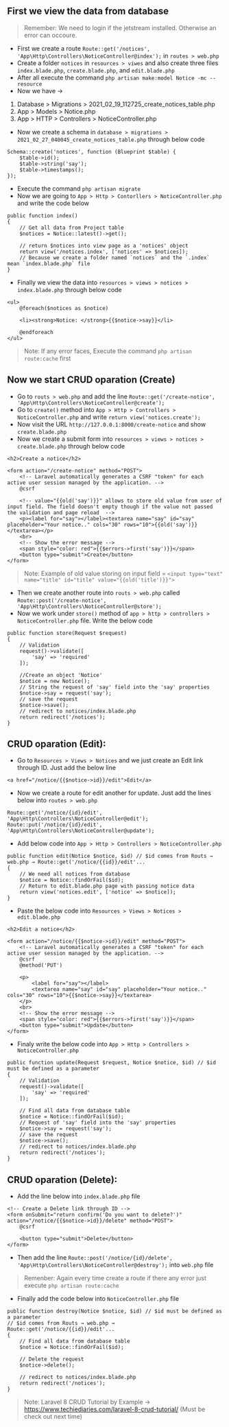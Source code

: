 ## First we view the data from database

> Remember: We need to login if the jetstream installed. Otherwise an error can occoure.
- First we create a route `Route::get('/notices', 'App\Http\Controllers\NoticeController@index');` in `routes > web.php`
- Create a folder `notices` in `resources > viwes` and also create three files `index.blade.php`, `create.blade.php`, and `edit.blade.php`
- After all execute the command `php artisan make:model Notice -mc --resource`
- Now we have →
1. Database > Migrations > 2021_02_19_112725_create_notices_table.php
2. App > Models > Notice.php
3. App > HTTP > Controllers > NoticeController.php
- Now we create a schema in `database > migrations > 2021_02_27_040045_create_notices_table.php` through below code
```
Schema::create('notices', function (Blueprint $table) {
    $table->id();
    $table->string('say');
    $table->timestamps();
});
```
- Execute the command `php artisan migrate`
- Now we are going to `App > Http > Contorllers > NoticeController.php` and write the code below
```
public function index()
{
    // Get all data from Project table
    $notices = Notice::latest()->get();

    // return $notices into view page as a 'notices' object
    return view('/notices.index', ['notices' => $notices]);
    // Because we create a folder named `notices` and the `.index` mean `index.blade.php` file
}
```
- Finally we view the data into `resources > views > notices > index.blade.php` through below code
```
<ul>
    @foreach($notices as $notice)

    <li><strong>Notice: </strong>{{$notice->say}}</li>

    @endforeach
</ul>
```
> Note: If any error faces, Execute the command `php artisan route:cache` first



## Now we start CRUD oparation (Create)
- Go to `routs > web.php` and add the line `Route::get('/create-notice', 'App\Http\Controllers\NoticeController@create');`
- Go to `create()` method into `App > Http > Controllers > NoticeController.php` and write `return view('notices.create');`
- Now visit the URL `http://127.0.0.1:8000/create-notice` and show `create.blade.php`
- Now we create a submit form into `resources > views > notices > create.blade.php` through below code
```
<h2>Create a notice</h2>

<form action="/create-notice" method="POST">
    <!-- Laravel automatically generates a CSRF "token" for each active user session managed by the application. -->
    @csrf

    <!-- value="{{old('say')}}" allows to store old value from user of input field. The field doesn't empty though if the value not passed the validation and page reload  -->
    <p><label for="say"></label><textarea name="say" id="say" placeholder="Your notice.." cols="30" rows="10">{{old('say')}}</textarea></p>
    <br>
    <!-- Show the error message -->
    <span style="color: red">{{$errors->first('say')}}</span>
    <button type="submit">Create</button>
</form>
```
> Note: Example of old value storing on input field = `<input type="text" name="title" id="title" value="{{old('title')}}">`
- Then we create another route into `routs > web.php` called `Route::post('/create-notice', 'App\Http\Controllers\NoticeController@store');`
- Now we work under `store()` method of `app > http > controllers > NoticeController.php` file. Write the below code
```
public function store(Request $request)
{
    // Validation
    request()->validate([
        'say' => 'required'
    ]);

    //Create an object 'Notice'
    $notice = new Notice();
    // String the request of 'say' field into the 'say' properties
    $notice->say = request('say');
    // save the request
    $notice->save();
    // redirect to notices/index.blade.php
    return redirect('/notices');
}
```



## CRUD oparation (Edit):
- Go to `Resources > Views > Notices` and we just create an Edit link through ID. Just add the below line
```
<a href="/notice/{{$notice->id}}/edit">Edit</a>
```
- Now we create a route for edit another for update. Just add the lines below into `routes > web.php`
```
Route::get('/notice/{id}/edit', 'App\Http\Controllers\NoticeController@edit');
Route::put('/notice/{id}/edit', 'App\Http\Controllers\NoticeController@update');
```
- Add below code into `App > Http > Controllers > NoticeController.php`
```
public function edit(Notice $notice, $id) // $id comes from Routs → web.php → Route::get('/notice/{{id}}/edit'...
{
    // We need all notices from database
    $notice = Notice::findOrFail($id);
    // Return to edit.blade.php page with passing notice data
    return view('notices.edit', ['notice' => $notice]);
}
```
- Paste the below code into `Resources > Views > Notices > edit.blade.php`
```
<h2>Edit a notice</h2>

<form action="/notice/{{$notice->id}}/edit" method="POST">
    <!-- Laravel automatically generates a CSRF "token" for each active user session managed by the application. -->
    @csrf
    @method('PUT')

    <p>
        <label for="say"></label>
        <textarea name="say" id="say" placeholder="Your notice.." cols="30" rows="10">{{$notice->say}}</textarea>
    </p>
    <br>
    <!-- Show the error message -->
    <span style="color: red">{{$errors->first('say')}}</span>
    <button type="submit">Update</button>
</form>
```
- Finaly write the below code into `App > Http > Controllers > NoticeController.php`
```
public function update(Request $request, Notice $notice, $id) // $id must be defined as a parameter
{
    // Validation
    request()->validate([
        'say' => 'required'
    ]);

    // Find all data from database table
    $notice = Notice::findOrFail($id);
    // Request of 'say' field into the 'say' properties
    $notice->say = request('say');
    // save the request
    $notice->save();
    // redirect to notices/index.blade.php
    return redirect('/notices');
}
```



## CRUD oparation (Delete):
- Add the line below into `index.blade.php` file
```
<!-- Create a Delete link through ID -->
<form onSubmit="return confirm('Do you want to delete?')" action="/notice/{{$notice->id}}/delete" method="POST">
    @csrf

    <button type="submit">Delete</button>
</form>
```
- Then add the line `Route::post('/notice/{id}/delete', 'App\Http\Controllers\NoticeController@destroy');` into `web.php` file
> Remenber: Again every time create a route if there any error just execute `php artisan route:cache`
- Finally add the code below into `NoticeController.php` file
```
public function destroy(Notice $notice, $id) // $id must be defined as a parameter
// $id comes from Routs → web.php → Route::get('/notice/{{id}}/edit'...
{
    // Find all data from database table
    $notice = Notice::findOrFail($id);

    // Delete the request
    $notice->delete();

    // redirect to notices/index.blade.php
    return redirect('/notices');
}
```



> Note: Laravel 8 CRUD Tutorial by Example → https://www.techiediaries.com/laravel-8-crud-tutorial/ (Must be check out next time)
